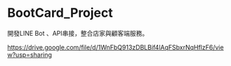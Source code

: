 # BootCard_Project
開發LINE  Bot 、API串接，整合店家與顧客端服務。

https://drive.google.com/file/d/1WnFbQ913zDBLBif4lAqFSbxrNqHflzF6/view?usp=sharing
